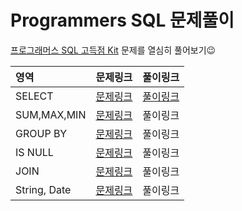 # Programmers SQL 문제풀이
[프로그래머스 SQL 고득점 Kit](https://programmers.co.kr/learn/challenges?tab=sql_practice_kit) 문제를 열심히 풀어보기😉

|영역|문제링크|풀이링크|
|:------|:------|:------|
|SELECT|[문제링크](https://programmers.co.kr/learn/courses/30/parts/17042)|[풀이링크](https://github.com/threegenie/programmers_SQL/blob/main/SELECT.md)|
|SUM,MAX,MIN|[문제링크](https://programmers.co.kr/learn/courses/30/parts/17043)|풀이링크|
|GROUP BY|[문제링크](https://programmers.co.kr/learn/courses/30/parts/17044)|풀이링크|
|IS NULL|[문제링크](https://programmers.co.kr/learn/courses/30/parts/17045)|풀이링크|
|JOIN|[문제링크](https://programmers.co.kr/learn/courses/30/parts/17046)|풀이링크|
|String, Date|[문제링크](https://programmers.co.kr/learn/courses/30/parts/17047)|풀이링크|
